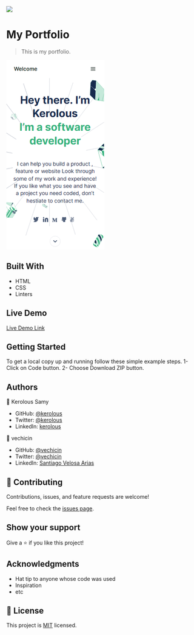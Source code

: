 ![](https://img.shields.io/badge/Microverse-blueviolet)

# My Portfolio

> This is my portfolio.

![screenshot](./app_screenshot.png)


## Built With

- HTML
- CSS
- Linters

## Live Demo
[Live Demo Link](https://keroloussamy.github.io/Portfolio/)


## Getting Started

To get a local copy up and running follow these simple example steps.
1- Click on Code button.
2- Choose Download ZIP button. 




## Authors

👤 Kerolous Samy

- GitHub: [@kerolous](https://github.com/keroloussamy)
- Twitter: [@kerolous](https://twitter.com/SamyKerolous)
- LinkedIn: [kerolous](https://www.linkedin.com/in/keroloussamy/)

👤 vechicin
- GitHub: [@vechicin](https://github.com/vechicin)
- Twitter: [@vechicin](https://twitter.com/vechicin)
- LinkedIn: [Santiago Velosa Arias](https://www.linkedin.com/in/santiago-velosa-arias-5b7543112/)

## 🤝 Contributing

Contributions, issues, and feature requests are welcome!

Feel free to check the [issues page](../../issues/).

## Show your support

Give a ⭐️ if you like this project!

## Acknowledgments

- Hat tip to anyone whose code was used
- Inspiration
- etc

## 📝 License

This project is [MIT](./MIT.md) licensed.
